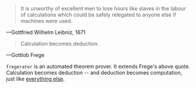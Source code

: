 > It is unworthy of excellent men to lose hours like slaves in the labour of calculations which could be safely relegated to anyone else if machines were used.

—Gottfried Wilhelm Leibniz, 1671

> Calculation becomes deduction.

—Gottlob Frege

`fregerator` is an automated theorem prover. It extends Frege's above quote. Calculation becomes deduction -- and deduction becomes computation, just like [everything else](http://arxiv.org/abs/1102.1612). 
